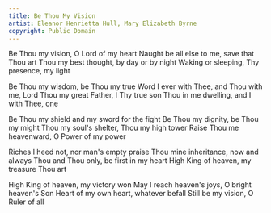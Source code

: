 ```yaml
---
title: Be Thou My Vision
artist: Eleanor Henrietta Hull, Mary Elizabeth Byrne
copyright: Public Domain
---
```


Be Thou my vision, O Lord of my heart
Naught be all else to me, save that Thou art
Thou my best thought, by day or by night
Waking or sleeping, Thy presence, my light

Be Thou my wisdom, be Thou my true Word
I ever with Thee, and Thou with me, Lord
Thou my great Father, I Thy true son
Thou in me dwelling, and I with Thee, one

Be Thou my shield and my sword for the fight
Be Thou my dignity, be Thou my might
Thou my soul's shelter, Thou my high tower
Raise Thou me heavenward, O Power of my power

Riches I heed not, nor man's empty praise
Thou mine inheritance, now and always
Thou and Thou only, be first in my heart
High King of heaven, my treasure Thou art

High King of heaven, my victory won
May I reach heaven's joys, O bright heaven's Son
Heart of my own heart, whatever befall
Still be my vision, O Ruler of all








